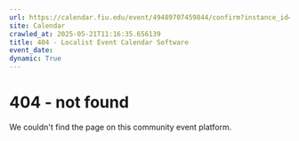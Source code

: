 ```yaml
---
url: https://calendar.fiu.edu/event/49489707459844/confirm?instance_id=49489707479311&return=https%3A%2F%2Fcalendar.fiu.edu%2Fcalendar%3Fevent_types%255B%255D%3D121721
site: Calendar
crawled_at: 2025-05-21T11:16:35.656139
title: 404 - Localist Event Calendar Software
event_date: 
dynamic: True
---
```


# 404 - not found
We couldn't find the page on this community event platform.

